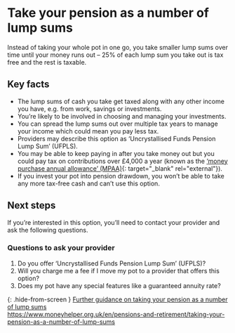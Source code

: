 # Take your pension as a number of lump sums

Instead of taking your whole pot in one go, you take smaller lump sums over time until your money runs out – 25% of each lump sum you take out is tax free and the rest is taxable.

## Key facts

* The lump sums of cash you take get taxed along with any other income you have, e.g. from work, savings or investments.
* You’re likely to be involved in choosing and managing your investments.
* You can spread the lump sums out over multiple tax years to manage your income which could mean you pay less tax.
* Providers may describe this option as ‘Uncrystallised Funds Pension Lump Sum’ (UFPLS).
* You may be able to keep paying in after you take money out but you could pay tax on contributions over £4,000 a year (known as the [‘money purchase annual allowance’ (MPAA)](https://www.gov.uk/tax-on-your-private-pension/annual-allowance#lower-allowance-if-you-take-money-from-a-pension-pot){: target="_blank" rel="external"}).
* If you invest your pot into pension drawdown, you won’t be able to take any more tax-free cash and can’t use this option.

## Next steps

If you’re interested in this option, you’ll need to contact your provider and ask the following questions.

### Questions to ask your provider

1. Do you offer ‘Uncrystallised Funds Pension Lump Sum’ (UFPLS)?
2. Will you charge me a fee if I move my pot to a provider that offers this option?
3. Does my pot have any special features like a guaranteed annuity rate?

{: .hide-from-screen }
[Further guidance on taking your pension as a number of lump sums](https://www.moneyhelper.org.uk/en/pensions-and-retirement/taking-your-pension-as-a-number-of-lump-sums)<br>
https://www.moneyhelper.org.uk/en/pensions-and-retirement/taking-your-pension-as-a-number-of-lump-sums
